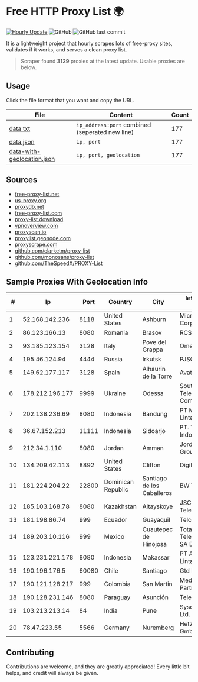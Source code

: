 
# Free HTTP Proxy List 🌍

[![Hourly Update](https://github.com/mertguvencli/http-proxy-list/actions/workflows/main.yml/badge.svg?branch=main)](https://github.com/mertguvencli/http-proxy-list/actions/workflows/main.yml)
![GitHub](https://img.shields.io/github/license/mertguvencli/http-proxy-list)
![GitHub last commit](https://img.shields.io/github/last-commit/mertguvencli/http-proxy-list)

It is a lightweight project that hourly scrapes lots of free-proxy sites, validates if it works, and serves a clean proxy list.


> Scraper found **3129** proxies at the latest update. Usable proxies are below.

## Usage

Click the file format that you want and copy the URL.


|File|Content|Count|
|----|-------|-----|
|[data.txt](https://raw.githubusercontent.com/mertguvencli/http-proxy-list/main/proxy-list/data.txt)|`ip_address:port` combined (seperated new line)|177|
|[data.json](https://raw.githubusercontent.com/mertguvencli/http-proxy-list/main/proxy-list/data.json)|`ip, port`|177|
|[data-with-geolocation.json](https://raw.githubusercontent.com/mertguvencli/http-proxy-list/main/proxy-list/data-with-geolocation.json)|`ip, port, geolocation`|177|

## Sources

* [free-proxy-list.net](https://free-proxy-list.net)
* [us-proxy.org](https://www.us-proxy.org)
* [proxydb.net](http://proxydb.net)
* [free-proxy-list.com](https://free-proxy-list.com/?page=&port=&type%5B%5D=http&type%5B%5D=https&up_time=0&search=Search)
* [proxy-list.download](https://www.proxy-list.download/HTTP)
* [vpnoverview.com](https://vpnoverview.com/privacy/anonymous-browsing/free-proxy-servers)
* [proxyscan.io](https://www.proxyscan.io)
* [proxylist.geonode.com](https://proxylist.geonode.com/api/proxy-list?limit=300&page=1&sort_by=lastChecked&sort_type=desc&protocols=http,https)
* [proxyscrape.com](https://api.proxyscrape.com/v2/?request=displayproxies&protocol=http&timeout=10000&country=all&ssl=all&anonymity=all)
* [github.com/clarketm/proxy-list](https://raw.githubusercontent.com/clarketm/proxy-list/master/proxy-list-raw.txt)
* [github.com/monosans/proxy-list](https://raw.githubusercontent.com/monosans/proxy-list/main/proxies/http.txt)
* [github.com/TheSpeedX/PROXY-List](https://raw.githubusercontent.com/TheSpeedX/PROXY-List/master/http.txt)


## Sample Proxies With Geolocation Info

|#|Ip|Port|Country|City|Internet Service Provider|
|-|--|----|-------|----|-------------------------|
|1|52.168.142.236|8118|United States|Ashburn|Microsoft Corporation|
|2|86.123.166.13|8080|Romania|Brasov|RCS & RDS|
|3|93.185.123.154|3128|Italy|Pove del Grappa|Omegacom S.R.L.S.|
|4|195.46.124.94|4444|Russia|Irkutsk|PJSC Rostelecom|
|5|149.62.177.117|3128|Spain|Alhaurin de la Torre|Avatel Telecom|
|6|178.212.196.177|9999|Ukraine|Odessa|Southern Telecommunication Company Ltd.|
|7|202.138.236.69|8080|Indonesia|Bandung|PT Melvar Lintasnusa|
|8|36.67.152.213|11111|Indonesia|Sidoarjo|PT. Telekomunikasi Indonesia|
|9|212.34.1.110|8080|Jordan|Amman|Jordan Telecom Group|
|10|134.209.42.113|8892|United States|Clifton|DigitalOcean, LLC|
|11|181.224.204.22|22800|Dominican Republic|Santiago de los Caballeros|BW TELECOM|
|12|185.103.168.78|8080|Kazakhstan|Altayskoye|JSC Alma Telecommunications|
|13|181.198.86.74|999|Ecuador|Guayaquil|Telconet S.A|
|14|189.203.10.116|999|Mexico|Cuautepec de Hinojosa|Total Play Telecomunicaciones SA De CV|
|15|123.231.221.178|8080|Indonesia|Makassar|PT Aplikanusa Lintasarta|
|16|190.196.176.5|60080|Chile|Santiago|Gtd Internet S.A.|
|17|190.121.128.217|999|Colombia|San Martin|Media Commerce Partners S.A|
|18|190.128.231.146|8080|Paraguay|Asunción|Telecel S.A.|
|19|103.213.213.14|84|India|Pune|Syscon Infoway Pvt. Ltd.|
|20|78.47.223.55|5566|Germany|Nuremberg|Hetzner Online GmbH|



## Contributing

Contributions are welcome, and they are greatly appreciated! Every
little bit helps, and credit will always be given.

